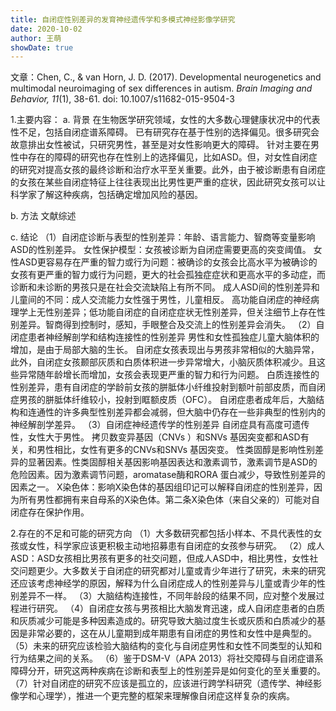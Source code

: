 ```yaml
---
title: 自闭症性别差异的发育神经遗传学和多模式神经影像学研究
date: 2020-10-02
author: 王萌
showDate: true
---
```


文章：Chen, C., & van Horn, J. D. (2017). Developmental neurogenetics and multimodal neuroimaging of sex differences in autism. *Brain Imaging and Behavior, 11*(1), 38-61. doi: 10.1007/s11682-015-9504-3 

1.主要内容：
a. 背景
在生物医学研究领域，女性的大多数心理健康状况中的代表性不足，包括自闭症谱系障碍。
已有研究存在基于性别的选择偏见。很多研究会故意排出女性被试，只研究男性，甚至是对女性影响更大的障碍。
针对主要在男性中存在的障碍的研究也存在性别上的选择偏见，比如ASD。但，对女性自闭症的研究对提高女孩的最终诊断和治疗水平至关重要。此外，由于被诊断患有自闭症的女孩在某些自闭症特征上往往表现出比男性更严重的症状，因此研究女孩可以让科学家了解这种疾病，包括确定增加风险的基因。

b. 方法
文献综述

c. 结论
（1）自闭症诊断与表型的性别差异：年龄、语言能力、智商等变量影响ASD的性别差异。
女性保护模型：女孩被诊断为自闭症需要更高的突变阈值。
女性ASD更容易存在严重的智力或行为问题：被确诊的女孩会比高水平为被确诊的女孩有更严重的智力或行为问题，更大的社会孤独症症状和更高水平的多动症，而诊断和未诊断的男孩只是在社会交流缺陷上有所不同。
成人ASD间的性别差异和儿童间的不同：成人交流能力女性强于男性，儿童相反。
高功能自闭症的神经病理学上无性别差异；低功能自闭症的自闭症症状无性别差异，但关注细节上存在性别差异。智商得到控制时，感知，手眼整合及交流上的性别差异会消失。
（2）自闭症患者神经解剖学和结构连接性的性别差异
男性和女性孤独症儿童大脑体积的增加，是由于局部大脑的生长。
自闭症女孩表现出与男孩非常相似的大脑异常，此外，自闭症女孩颞部灰质和白质体积进一步异常增大，小脑灰质体积减少。且这些异常随年龄增长而增加，女孩会表现更严重的智力和行为问题。
白质连接性的性别差异，患有自闭症的学龄前女孩的胼胝体小纤维投射到额叶前部皮质，而自闭症男孩的胼胝体纤维较小，投射到眶额皮质（OFC）。
自闭症患者成年后，大脑结构和连通性的许多典型性别差异都会减弱，但大脑中仍存在一些非典型的性别内的神经解剖学差异。
（3）自闭症神经遗传学的性别差异
自闭症具有高度可遗传性，女性大于男性。
拷贝数变异基因（CNVs ）和SNVs 基因突变都和ASD有关，和男性相比，女性有更多的CNVs和SNVs 基因突变。
性类固醇是影响性别差异的显著因素。性类固醇相关基因影响基因表达和激素调节，激素调节是ASD的危险因素。因为激素调节问题，aromatase酶和RORA 蛋白减少，导致性别差异的因素之一。
X染色体：影响X染色体的基因组印记可以解释自闭症的性别差异，因为所有男性都拥有来自母系的X染色体。第二条X染色体（来自父亲的）可能对自闭症存在保护作用。

 2.存在的不足和可能的研究方向
（1）大多数研究都包括小样本、不具代表性的女孩或女性，科学家应该更积极主动地招募患有自闭症的女孩参与研究。
（2）成人ASD：ASD女孩相比男孩有更多的社交问题，但成人ASD中，相比男性，女性社交问题更少。大多数关于自闭症的研究都对儿童或青少年进行了研究，未来的研究还应该考虑神经学的原因，解释为什么自闭症成人的性别差异与儿童或青少年的性别差异不一样。
（3）大脑结构连接性，不同年龄段的结果不同，应对整个发展过程进行研究。
（4）自闭症女孩与男孩相比大脑发育迅速，成人自闭症患者的白质和灰质减少可能是多种因素造成的。研究导致大脑过度生长或灰质和白质减少的基因是非常必要的，这在从儿童期到成年期患有自闭症的男性和女性中是典型的。
（5）未来的研究应该检验大脑结构的变化与自闭症男性和女性不同类型的认知和行为结果之间的关系。
（6）鉴于DSM-V（APA 2013）将社交障碍与自闭症谱系障碍分开，研究这两种疾病在诊断和表型上的性别差异是如何变化的至关重要的。
（7）针对自闭症的研究不应该是孤立的，应该进行跨学科研究（遗传学、神经影像学和心理学），推进一个更完整的框架来理解像自闭症这样复杂的疾病。
